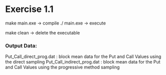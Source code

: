 # Exercise 1.1

make main.exe -> compile
./ main.exe   -> execute

make clean    -> delete the executable

### Output Data: 
Put_Call_direct_prog.dat : block mean data for the Put and Call Values using the direct sampling 
Put_Call_indirect_prog.dat : block mean data for the Put and Call Values using the progressive method sampling 